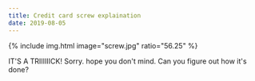 ```yaml
---
title: Credit card screw explaination
date: 2019-08-05
---
```


{% include img.html image="screw.jpg" ratio="56.25" %}

IT'S A TRIIIIIICK! Sorry. hope you don't mind. Can you figure out how it's done?